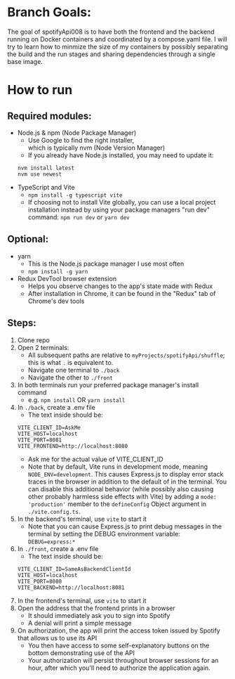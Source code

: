# Branch Goals:

The goal of spotifyApi008 is to have both the frontend and the backend running on Docker containers and coordinated by a compose.yaml file.  I will try to learn how to minmize the size of my containers by possibly separating the build and the run stages and sharing dependencies through a single base image.

# How to run

## Required modules:

- Node.js & npm (Node Package Manager)
    - Use Google to find the right installer,<br>which is typically nvm (Node Version Manager)
    - If you already have Node.js installed, you may need to update it:
    ```
    nvm install latest
    nvm use newest
    ```
- TypeScript and Vite
    - `npm install -g typescript vite`
    - If choosing not to install Vite globally, you can use a local project installation instead by using your package managers "run dev" command: `npm run dev` or `yarn dev`

## Optional:
- yarn
    - This is the Node.js package manager I use most often
    - `npm install -g yarn`
- Redux DevTool browser extension
    - Helps you observe changes to the app's state made with Redux
    - After installation in Chrome, it can be found in the "Redux" tab of Chrome's dev tools

## Steps:

1. Clone repo
2. Open 2 terminals:
    - All subsequent paths are relative to `myProjects/spotifyApi/shuffle`; this is what `.` is equivalent to.
    - Navigate one terminal to `./back`
    - Navigate the other to `./front`
3. In both terminals run your preferred package manager's install command
    - e.g. `npm install` OR `yarn install`
4. In `./back`, create a .env file
    - The text inside should be:
    ```
    VITE_CLIENT_ID=AskMe
    VITE_HOST=localhost
    VITE_PORT=8081
    VITE_FRONTEND=http://localhost:8080
    ```
    - Ask me for the actual value of VITE_CLIENT_ID
    - Note that by default, Vite runs in development mode, meaning `NODE_ENV=development`.  This causes Express.js to display error stack traces in the browser in addition to the default of in the terminal.  You can disable this additional behavior (while possibly also causing other probably harmless side effects with Vite) by adding a `mode: 'production'` member to the `defineConfig` Object argument in `./vite.config.ts`.
5. In the backend's terminal, use `vite` to start it
    - Note that you can cause Express.js to print debug messages in the terminal by setting the DEBUG environment variable: `DEBUG=express:*`
6. In `./front`, create a .env file
    - The text inside should be:
    ```
    VITE_CLIENT_ID=SameAsBackendClientId
    VITE_HOST=localhost
    VITE_PORT=8080
    VITE_BACKEND=http://localhost:8081
    ```
7. In the frontend's terminal, use `vite` to start it
8. Open the address that the frontend prints in a browser
    - It should immediately ask you to sign into Spotify
    - A denial will print a simple message
9. On authorization, the app will print the access token issued by Spotify that allows us to use its API
    - You then have access to some self-explanatory buttons on the bottom demonstrating use of the API
    - Your authorization will persist throughout browser sessions for an hour, after which you'll need to authorize the application again.